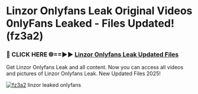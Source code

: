 # Linzor Onlyfans Leak Original Videos 0nlyFans Leaked - Files Updated! (fz3a2)

<h3>🔴 CLICK HERE 🌐==►► <a href="https://best4dudes.click/HH4t6V" rel="nofollow">Linzor Onlyfans Leak Updated Files</a></h3>

Get Linzor Onlyfans Leak and all content. Now you can access all videos and pictures of Linzor Onlyfans Leak. New Updated Files 2025!

[![fz3a2](https://github.com/user-attachments/assets/8c521d6e-e6e3-4a75-9320-d58ab9d79d5b)](https://best4dudes.click/HH4t6V)
linzor leaked onlyfans